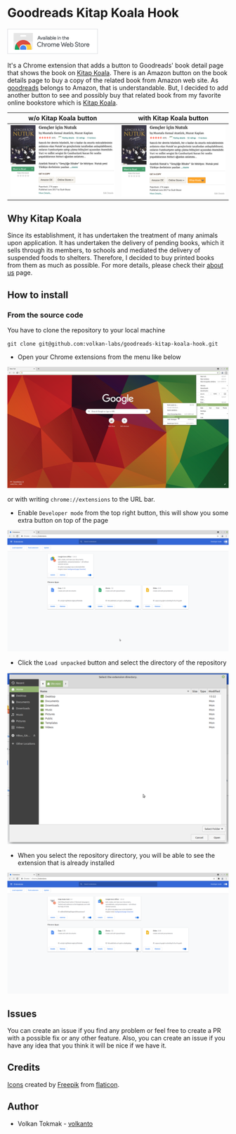 # Goodreads Kitap Koala Hook

[![Chrome Store - Kitap Koala Hook](screenshot/chrome-store.png)](https://chrome.google.com/webstore/detail/kitap-koala-hook/ggjlefkknmdoohpbokhfnadadlcaimcb?hl=tr)

It's a Chrome extension that adds a button to Goodreads' book detail page that shows the book on [Kitap Koala](https://kitapkoala.com). There is an Amazon button on the book details page to buy a copy of the related book from Amazon web site. As [goodreads](https://goodreads.com) belongs to Amazon, that is understandable. But, I decided to add another button to see and possibly buy that related book from my favorite online bookstore which is [Kitap Koala](https://kitapkoala.com). 


w/o Kitap Koala button                           |  with Kitap Koala button
:-----------------------------------------------:|:-------------------------------------------------:
![](screenshot/good-reads-without-extension.png) |  ![](screenshot/kitap-koala-chrome-extension.png)

## Why Kitap Koala

Since its establishment, it has undertaken the treatment of many animals upon application. It has undertaken the delivery of pending books, which it sells through its members, to schools and mediated the delivery of suspended foods to shelters. Therefore, I decided to buy printed books from them as much as possible. For more details, please check their [about us](https://www.kitapkoala.com/sayfa/hakkimizda) page.

## How to install

### From the source code

You have to clone the repository to your local machine

```shell
git clone git@github.com:volkan-labs/goodreads-kitap-koala-hook.git
```

* Open your Chrome extensions from the menu like below

![](screenshot/chrome-extensions-menu.png)

or with writing `chrome://extensions` to the URL bar.

* Enable `Developer mode` from the top right button, this will show you some extra button on top of the page

![](screenshot/chrome-extensions.png)

* Click the `Load unpacked` button and select the directory of the repository

![](screenshot/choose-folder.png)

* When you select the repository directory, you will be able to see the extension that is already installed

![](screenshot/chrome-extension-installed.png)

## Issues

You can create an issue if you find any problem or feel free to create a PR with a possible fix or any other feature. Also, you can create an issue if you have any idea that you think it will be nice if we have it.

## Credits

[Icons](https://www.flaticon.com/de/kostenloses-icon/koala_826903) created by [Freepik](https://www.freepik.com) from [flaticon](https://www.flaticon.com/de/).

## Author

* Volkan Tokmak - [volkanto](https://github.com/volkanto)